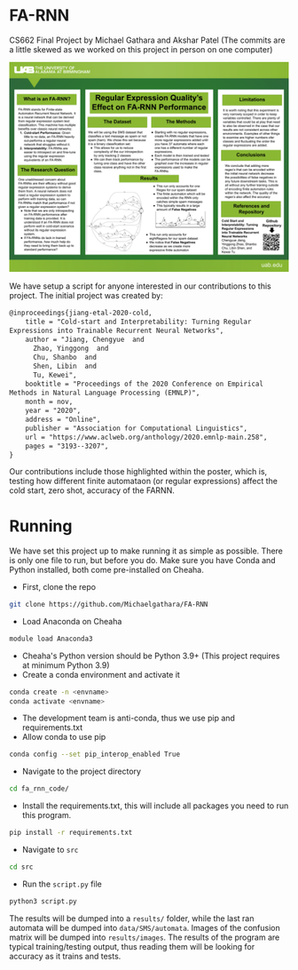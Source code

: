 # FA-RNN

CS662 Final Project by Michael Gathara and Akshar Patel
(The commits are a little skewed as we worked on this project in person on one computer)

![Poster_final](NLP-poster.png)

We have setup a script for anyone interested in our contributions to this project. 
The initial project was created by:
```
@inproceedings{jiang-etal-2020-cold,
    title = "Cold-start and Interpretability: Turning Regular Expressions into Trainable Recurrent Neural Networks",
    author = "Jiang, Chengyue  and
      Zhao, Yinggong  and
      Chu, Shanbo  and
      Shen, Libin  and
      Tu, Kewei",
    booktitle = "Proceedings of the 2020 Conference on Empirical Methods in Natural Language Processing (EMNLP)",
    month = nov,
    year = "2020",
    address = "Online",
    publisher = "Association for Computational Linguistics",
    url = "https://www.aclweb.org/anthology/2020.emnlp-main.258",
    pages = "3193--3207",
}
```

Our contributions include those highlighted within the poster, which is, testing how different finite automataon (or regular expressions) affect the cold start, zero shot, accuracy of the FARNN. 

# Running

We have set this project up to make running it as simple as possible. There is only one file to run, but before you do. Make sure you have Conda and Python installed, both come pre-installed on Cheaha. 
* First, clone the repo
```bash
git clone https://github.com/Michaelgathara/FA-RNN
```
* Load Anaconda on Cheaha
```bash
module load Anaconda3
```
* Cheaha's Python version should be Python 3.9+ (This project requires at minimum Python 3.9)
* Create a conda environment and activate it
```bash
conda create -n <envname>
conda activate <envname>
```
* The development team is anti-conda, thus we use pip and requirements.txt
* Allow conda to use pip
```bash
conda config --set pip_interop_enabled True
```
* Navigate to the project directory
```bash
cd fa_rnn_code/
```
* Install the requirements.txt, this will include all packages you need to run this program. 
```bash
pip install -r requirements.txt
```
* Navigate to `src`
```bash
cd src
```
* Run the `script.py` file
```bash
python3 script.py
```

The results will be dumped into a `results/` folder, while the last ran automata will be dumped into `data/SMS/automata`. Images of the confusion matrix will be dumped into `results/images`. The results of the program are typical training/testing output, thus reading them will be looking for accuracy as it trains and tests.

